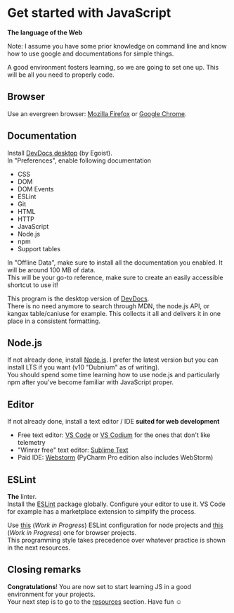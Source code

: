 # Get started with JavaScript

**The language of the Web**

<p class="notice">Note: I assume you have some prior knowledge on command line and know how to use google and documentations for simple things.</p>

A good environment fosters learning, so we are going to set one up. This will be all you need to properly code.

## Browser

Use an evergreen browser: [Mozilla Firefox](<https://www.mozilla.org/en-US/firefox/all/>) or [Google Chrome](<https://www.google.com/chrome/>).

## Documentation

Install [DevDocs desktop](<https://devdocs.egoist.moe/>) (by Egoist).  
In "Preferences", enable following documentation
  - CSS
  - DOM
  - DOM Events
  - ESLint
  - Git
  - HTML
  - HTTP
  - JavaScript
  - Node.js
  - npm
  - Support tables

In "Offline Data", make sure to install all the documentation you enabled. It will be around 100 MB of data.  
This will be your go-to reference, make sure to create an easily accessible shortcut to use it!

This program is the desktop version of [DevDocs](<https://devdocs.io/>).  
There is no need anymore to search through MDN, the node.js API, or kangax table/caniuse for example. This collects it all and delivers it in one place in a consistent formatting.

## Node.js

If not already done, install [Node.js](<https://nodejs.org/en/download/>). I prefer the latest version but you can install LTS if you want (v10 "Dubnium" as of writing).  
You should spend some time learning how to use node.js and particularly npm after you've become familiar with JavaScript proper.

## Editor

If not already done, install a text editor / IDE **suited for web development**
  - Free text editor: [VS Code](<https://code.visualstudio.com/>) or [VS Codium](<https://github.com/VSCodium/vscodium#vscodium>) for the ones that don't like telemetry
  - "Winrar free" text editor: [Sublime Text](<https://www.sublimetext.com/>)
  - Paid IDE: [Webstorm](<https://www.jetbrains.com/webstorm/>) (PyCharm Pro edition also includes WebStorm)

## ESLint

**The** linter.  
Install the [ESLint](<https://eslint.org/>) package globally. Configure your editor to use it. VS Code for example has a marketplace extension to simplify the process.

Use [this](<{{ "./resources/node.eslintrc.yml" | relative-url }}>) (_Work in Progress_) ESLint configuration for node projects and [this](<>) (_Work in Progress_) one for browser projects.  
This programming style takes precedence over whatever practice is shown in the next resources.

## Closing remarks

**Congratulations**! You are now set to start learning JS in a good environment for your projects.  
Your next step is to go to the [resources](<{{ "./resources/" | relative-url }}>) section. Have fun ☺️
